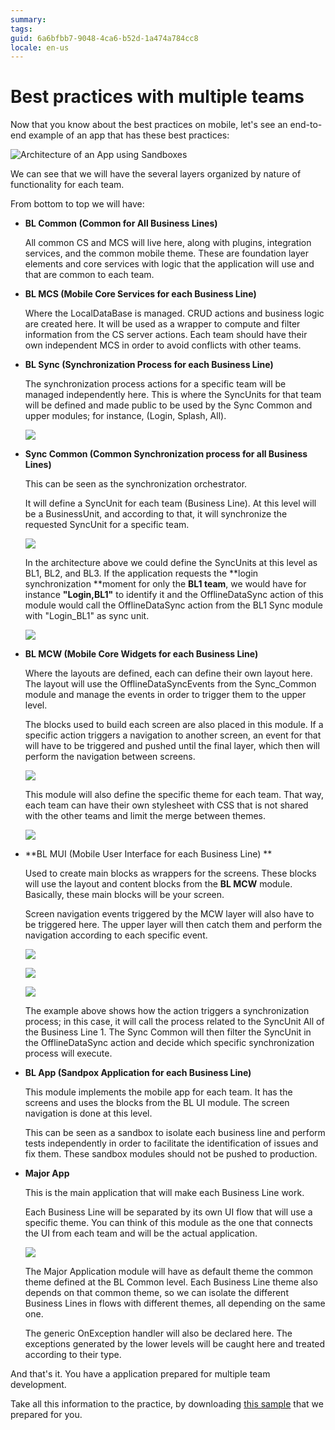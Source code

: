```yaml
---
summary:
tags:
guid: 6a6bfbb7-9048-4ca6-b52d-1a474a784cc8
locale: en-us
---
```


# Best practices with multiple teams

Now that you know about the best practices on mobile, let's see an end-to-end example of an app that has these best practices:

![Architecture of an App using Sandboxes](images/how_to_build_mobile_app_14.png)

We can see that we will have the several layers organized by nature of functionality for each team.

From bottom to top we will have:

* **BL Common (Common for All Business Lines)**

    All common CS and MCS will live here, along with plugins, integration services, and the common mobile theme. These are foundation layer elements and core services with logic that the application will use and that are common to each team.

* **BL MCS (Mobile Core Services for each Business Line)**

    Where the LocalDataBase is managed. CRUD actions and business logic are created here. It will be used as a wrapper to compute and filter information from the CS server actions. Each team should have their own independent MCS in order to avoid conflicts with other teams.

* **BL Sync (Synchronization Process for each Business Line)**

    The synchronization process actions for a specific team will be managed independently here. This is where the SyncUnits for that team will be defined and made public to be used by the Sync Common and upper modules; for instance, (Login, Splash, All).

    ![](images/how_to_build_mobile_app_15.png)

* **Sync Common (Common Synchronization process for all Business Lines)**

    This can be seen as the synchronization orchestrator. 

    It will define a SyncUnit for each team (Business Line). At this level will be a BusinessUnit, and according to that, it will synchronize the requested SyncUnit for a specific team.

    ![](images/how_to_build_mobile_app_16.png)

    In the architecture above we could define the SyncUnits at this level as BL1, BL2, and BL3. If the application requests the **login synchronization **moment for only the **BL1 team**, we would have for instance **"Login,BL1"** to identify it and the OfflineDataSync action of this module would call the OfflineDataSync action from the BL1 Sync module with "Login_BL1" as sync unit. 

    ![](images/how_to_build_mobile_app_17.png)

* **BL MCW (Mobile Core Widgets for each Business Line)**

    Where the layouts are defined, each can define their own layout here. The layout will use the OfflineDataSyncEvents from the Sync_Common module and manage the events in order to trigger them to the upper level.

    The blocks used to build each screen are also placed in this module. If a specific action triggers a navigation to another screen, an event for that will have to be triggered and pushed until the final layer, which then will perform the navigation between screens.
    
    ![](images/how_to_build_mobile_app_18.png)

    This module will also define the specific theme for each team. That way, each team can have their own stylesheet with CSS that is not shared with the other teams and limit the merge between themes.

    ![](images/how_to_build_mobile_app_19.png)

* **BL MUI (Mobile User Interface for each Business Line) **

    Used to create main blocks as wrappers for the screens. These blocks will use the layout and content blocks from the **BL MCW** module. Basically, these main blocks will be your screen.

    Screen navigation events triggered by the MCW layer will also have to be triggered here. The upper layer will then catch them and perform the navigation according to each specific event.

    ![](images/how_to_build_mobile_app_20.png)

    ![](images/how_to_build_mobile_app_21.png)

    ![](images/how_to_build_mobile_app_22.png)

    The example above shows how the action triggers a synchronization process; in this case, it will call the process related to the SyncUnit All of the Business Line 1. The Sync Common will then filter the SyncUnit in the OfflineDataSync action and decide which specific synchronization process will execute.

* **BL App (Sandpox Application for each Business Line)**

    This module implements the mobile app for each team. It has the screens and uses the blocks from the BL UI module. The screen navigation is done at this level.

    This can be seen as a sandbox to isolate each business line and perform tests independently in order to facilitate the identification of issues and fix them. These sandbox modules should not be pushed to production.

* **Major App**

    This is the main application that will make each Business Line work. 

    Each Business Line will be separated by its own UI flow that will use a specific theme. You can think of this module as the one that connects the UI from each team and will be the actual application.

    ![](images/how_to_build_mobile_app_23.png) 

    The Major Application module will have as default theme the common theme defined at the BL Common level. Each Business Line theme also depends on that common theme, so we can isolate the different Business Lines in flows with different themes, all depending on the same one.

    The generic OnException handler will also be declared here. The exceptions generated by the lower levels will be caught here and treated according to their type.

And that's it. You have a application prepared for multiple team development.

<div class="info" markdown="1">

Take all this information to the practice, by downloading [this sample](resources/multiple-bl.oap) that we prepared for you.

</div>
